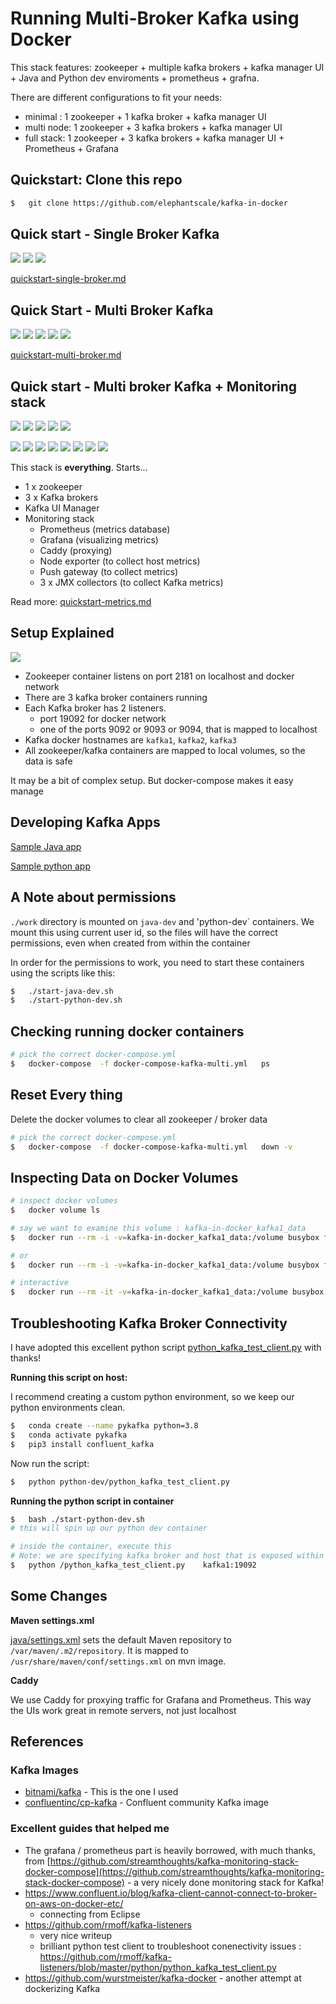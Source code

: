 # Running Multi-Broker Kafka using Docker

This stack features: zookeeper + multiple kafka brokers + kafka manager UI + Java and Python dev enviroments + prometheus + grafna.

There are different configurations to fit your needs:

- minimal : 1 zookeeper + 1 kafka broker + kafka manager UI
- multi node: 1 zookeeper + 3 kafka brokers + kafka manager UI
- full stack: 1 zookeeper + 3 kafka brokers + kafka manager UI + Prometheus + Grafana

## Quickstart: Clone this repo

```bash
$   git clone https://github.com/elephantscale/kafka-in-docker
```

## Quick start - Single Broker Kafka

![](images/z1.png)
![](images/k1.png)
![](images/km1.png)

[quickstart-single-broker.md](quickstart-single-broker.md)

## Quick Start - Multi Broker Kafka

![](images/z1.png)
![](images/k1.png)
![](images/k1.png)
![](images/k1.png)
![](images/km1.png)

[quickstart-multi-broker.md](quickstart-multi-broker.md)

## Quick start - Multi broker Kafka + Monitoring stack

![](images/z1.png)
![](images/k1.png)
![](images/k1.png)
![](images/k1.png)
![](images/km1.png)

![](images/beer-1a.png)
![](images/beer-1a.png)
![](images/beer-1a.png)
![](images/beer-1a.png)
![](images/beer-1a.png)
![](images/beer-1a.png)
![](images/beer-1a.png)
![](images/beer-1a.png)

This stack is **everything**.  Starts...

* 1 x zookeeper
* 3 x Kafka brokers
* Kafka UI Manager
* Monitoring stack
    - Prometheus (metrics database)
    - Grafana (visualizing metrics)
    - Caddy (proxying)
    - Node exporter (to collect host metrics)
    - Push gateway (to collect metrics)
    - 3 x JMX collectors (to collect Kafka metrics)

Read more: [quickstart-metrics.md](quickstart-metrics.md)

## Setup Explained

![](images/kafka-in-docker-1.svg)

* Zookeeper container listens on port 2181 on localhost and docker network
* There are 3 kafka broker containers running
* Each Kafka broker has 2 listeners.
    - port 19092 for docker network
    - one of the ports 9092 or 9093 or 9094, that is mapped to localhost
* Kafka docker hostnames are `kafka1`, `kafka2`, `kafka3`
* All zookeeper/kafka containers are mapped to local volumes, so the data is safe

It may be a bit of complex setup.  But docker-compose makes it easy manage

## Developing Kafka Apps

[Sample Java app](work/sample-app-java/README.md)

[Sample python app](work/sample-app-python/README.md)

## A Note about permissions

`./work` directory is mounted on `java-dev` and 'python-dev` containers.  We mount this using current user id, so the files will have the correct permissions, even when created from within the container

In order for the permissions to work, you need to start these containers using the scripts like this:

```bash
$   ./start-java-dev.sh
$   ./start-python-dev.sh
```

## Checking running docker containers

```bash
# pick the correct docker-compose.yml
$   docker-compose  -f docker-compose-kafka-multi.yml   ps
```

## Reset Every thing

Delete the docker volumes to clear all zookeeper / broker data

```bash
# pick the correct docker-compose.yml
$   docker-compose  -f docker-compose-kafka-multi.yml   down -v
```

## Inspecting Data on Docker Volumes

```bash
# inspect docker volumes
$   docker volume ls

# say we want to examine this volume : kafka-in-docker_kafka1_data
$   docker run --rm -i -v=kafka-in-docker_kafka1_data:/volume busybox find /volume

# or
$   docker run --rm -i -v=kafka-in-docker_kafka1_data:/volume busybox find /volume -exec ls -l '{}' \;

# interactive
$   docker run --rm -it -v=kafka-in-docker_kafka1_data:/volume busybox ash
```

## Troubleshooting Kafka Broker Connectivity

I have adopted this excellent python script [python_kafka_test_client.py](https://github.com/rmoff/kafka-listeners/blob/master/python/python_kafka_test_client.py) with thanks!

**Running this script on host:**

I recommend creating a custom python environment, so we keep our python environments clean.

```bash
$   conda create --name pykafka python=3.8
$   conda activate pykafka
$   pip3 install confluent_kafka
```

Now run the script:

```bash
$   python python-dev/python_kafka_test_client.py 
```

**Running the python script in container**

```bash
$   bash ./start-python-dev.sh
# this will spin up our python dev container

# inside the container, execute this
# Note: we are specifying kafka broker and host that is exposed within docker network
$   python /python_kafka_test_client.py    kafka1:19092
```

## Some Changes

**Maven settings.xml**

[java/settings.xml](java/settings.xml) sets the default Maven repository to `/var/maven/.m2/repository`.  It is mapped to `/usr/share/maven/conf/settings.xml` on mvn image.

**Caddy**

We use Caddy for proxying traffic for Grafana and Prometheus.  This way the UIs work great in remote servers, not just localhost

## References

### Kafka Images

- [bitnami/kafka](https://hub.docker.com/r/bitnami/kafka) - This is the one I used
- [confluentinc/cp-kafka](https://hub.docker.com/r/confluentinc/cp-kafka) - Confluent community Kafka image

### Excellent guides that helped me

- The grafana / prometheus part is heavily borrowed, with much thanks, from [https://github.com/streamthoughts/kafka-monitoring-stack-docker-compose](https://github.com/streamthoughts/kafka-monitoring-stack-docker-compose) - a very nicely done monitoring stack for Kafka!
- https://www.confluent.io/blog/kafka-client-cannot-connect-to-broker-on-aws-on-docker-etc/
    - connecting from Eclipse
- https://github.com/rmoff/kafka-listeners
	- very nice writeup
	- brilliant python test client to troubleshoot conenectivity issues : https://github.com/rmoff/kafka-listeners/blob/master/python/python_kafka_test_client.py
- https://github.com/wurstmeister/kafka-docker - another attempt at dockerizing Kafka